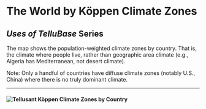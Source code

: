 # The World by Köppen Climate Zones
## *Uses of TelluBase* Series

The map shows the population-weighted climate zones by country. That is, the climate where people live, rather than geographic area climate (e.g., Algeria has Mediterranean, not desert climate).  

Note: Only a handful of countries have diffuse climate zones (notably U.S., China) where there is no truly dominant climate.  

---
#### <img  src="assets/svg/tellusant_koeppen_climate_zones_country.svg" alt="Tellusant Köppen Climate Zones by Country">
